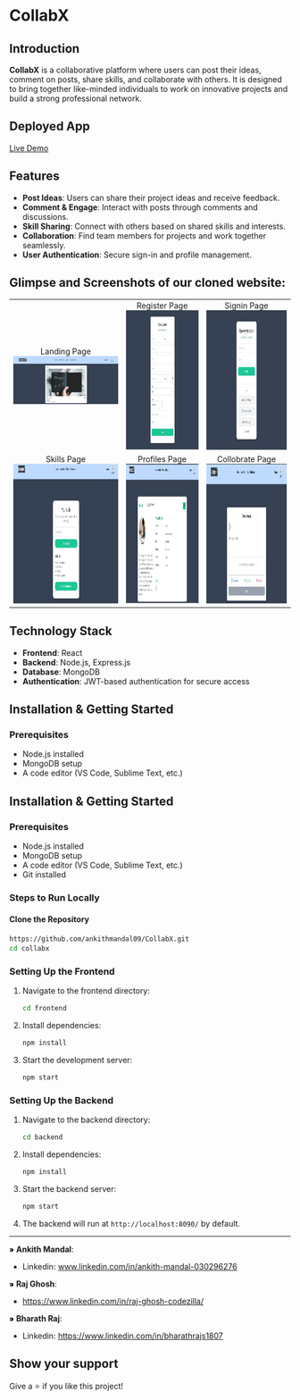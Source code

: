 # CollabX

## Introduction
**CollabX** is a collaborative platform where users can post their ideas, comment on posts, share skills, and collaborate with others. It is designed to bring together like-minded individuals to work on innovative projects and build a strong professional network.

## Deployed App
[Live Demo](collaabx-taffy-2a2cf9.netlify.app)


## Features
- **Post Ideas**: Users can share their project ideas and receive feedback.
- **Comment & Engage**: Interact with posts through comments and discussions.
- **Skill Sharing**: Connect with others based on shared skills and interests.
- **Collaboration**: Find team members for projects and work together seamlessly.
- **User Authentication**: Secure sign-in and profile management.

## Glimpse and Screenshots of our cloned website:
<table>
  <tr align=center>
    <td>Landing Page<img src="SS/1.jpeg" width=1000 ></td>
    <td>Register Page<img src="SS/2.jpeg" height=250></td>
    <td>Signin Page<img src="SS/3.jpeg" height=250></td>
   </tr>
    <tr align=center>
      <td>Skills Page<img src="SS/4.jpeg" height=250></td>
    <td>Profiles Page<img src="SS/5.jpeg" height=250 ></td>
    <td>Collobrate Page <img src="SS/6.jpeg" height=250 ></td>
  </tr> 
</table>


## Technology Stack
- **Frontend**: React
- **Backend**: Node.js, Express.js
- **Database**: MongoDB
- **Authentication**: JWT-based authentication for secure access

## Installation & Getting Started
### Prerequisites
- Node.js installed
- MongoDB setup
- A code editor (VS Code, Sublime Text, etc.)

## Installation & Getting Started
### Prerequisites
- Node.js installed
- MongoDB setup
- A code editor (VS Code, Sublime Text, etc.)
- Git installed

### Steps to Run Locally

#### Clone the Repository
```sh
https://github.com/ankithmandal09/CollabX.git
cd collabx
```

### Setting Up the Frontend
1. Navigate to the frontend directory:
   ```sh
   cd frontend
   ```
2. Install dependencies:
   ```sh
   npm install
   ```
3. Start the development server:
   ```sh
   npm start
   ```

### Setting Up the Backend
1. Navigate to the backend directory:
   ```sh
   cd backend
   ```
2. Install dependencies:
   ```sh
   npm install
   ```
   
4. Start the backend server:
   ```sh
   npm start
   ```
5. The backend will run at `http://localhost:8090/` by default.

---

 ⁍ **Ankith Mandal**:
 - Linkedin: www.linkedin.com/in/ankith-mandal-030296276
   
 ⁍ **Raj Ghosh**:
 - https://www.linkedin.com/in/raj-ghosh-codezilla/
   
 ⁍ **Bharath Raj**:
 - Linkedin: https://www.linkedin.com/in/bharathrajs1807

## Show your support

Give a ⭐️ if you like this project!
